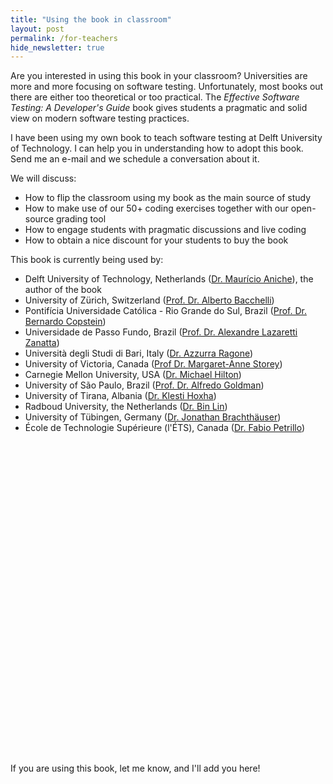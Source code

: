 ```yaml
---
title: "Using the book in classroom"
layout: post
permalink: /for-teachers
hide_newsletter: true
---
```


Are you interested in using this book in your classroom? Universities are more and more focusing on software testing. Unfortunately, most books out there are either too theoretical or too practical. The _Effective Software Testing: A Developer's Guide_ book gives students a pragmatic and solid view on modern software testing practices. 

I have been using my own book to teach software testing at Delft University of Technology. I can help you in understanding how to adopt this book. Send me an e-mail and we schedule a conversation about it. 

We will discuss:

* How to flip the classroom using my book as the main source of study
* How to make use of our 50+ coding exercises together with our open-source grading tool
* How to engage students with pragmatic discussions and live coding
* How to obtain a nice discount for your students to buy the book

This book is currently being used by: 

* Delft University of Technology, Netherlands ([Dr. Maurício Aniche](https://www.mauricioaniche.com)), the author of the book
* University of Zürich, Switzerland ([Prof. Dr. Alberto Bacchelli](https://sback.it))
* Pontifícia Universidade Católica - Rio Grande do Sul, Brazil ([Prof. Dr. Bernardo Copstein](https://www.linkedin.com/in/bernardo-copstein-3226095))
* Universidade de Passo Fundo, Brazil ([Prof. Dr. Alexandre Lazaretti Zanatta](https://www.linkedin.com/in/alexandre-lazaretti-zanatta-b7a461115/))
* Università degli Studi di Bari, Italy ([Dr. Azzurra Ragone](https://www.linkedin.com/in/azzurraragone/))
* University of Victoria, Canada ([Prof Dr. Margaret-Anne Storey](https://www.margaretstorey.com/))
* Carnegie Mellon University, USA ([Dr. Michael Hilton](https://www.cs.cmu.edu/~mhilton/))
* University of São Paulo, Brazil ([Prof. Dr. Alfredo Goldman](https://www.ime.usp.br/~gold/new/))
* University of Tirana, Albania ([Dr. Klesti Hoxha](https://klestihoxha.al))
* Radboud University, the Netherlands ([Dr. Bin Lin](https://binlin.info/))
* University of Tübingen, Germany ([Dr. Jonathan Brachthäuser](https://se.cs.uni-tuebingen.de/group/))
* École de Technologie Supérieure (l'ÉTS), Canada ([Dr. Fabio Petrillo](https://www.etsmtl.ca/en/research/professors/fpetrillo/))

<div id="regions_div" style="width: 900px; height: 500px;"></div>

If you are using this book, let me know, and I'll add you here!

<script type="text/javascript" src="https://www.gstatic.com/charts/loader.js"></script>

<script type="text/javascript">
  google.charts.load('current', {
    'packages':['geochart'],
  });
  google.charts.setOnLoadCallback(drawRegionsMap);

  function drawRegionsMap() {
    var data = google.visualization.arrayToDataTable([
      ['Country', 'Popularity'],
      ['Netherlands', 100],
      ['Brazil', 100],
      ['Italy', 100],
      ['Canada', 100],
      ['United States', 100],
      ['Albania', 100],
      ['Germany', 100],
      ['Switzerland', 100]
    ]);

    var options = {};

    var chart = new google.visualization.GeoChart(document.getElementById('regions_div'));

    chart.draw(data, options);
  }
</script>